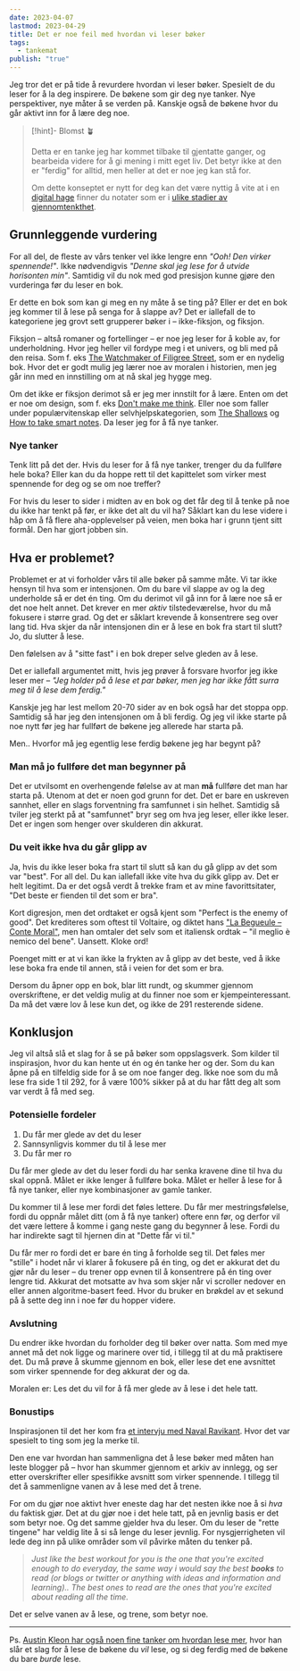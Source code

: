 ```yaml
---
date: 2023-04-07
lastmod: 2023-04-29
title: Det er noe feil med hvordan vi leser bøker
tags:
  - tankemat
publish: "true"
---
```

Jeg tror det er på tide å revurdere hvordan vi leser bøker. Spesielt de du leser for å la deg inspirere. De bøkene som gir deg nye tanker. Nye perspektiver, nye måter å se verden på. Kanskje også de bøkene hvor du går aktivt inn for å lære deg noe.

> [!hint]- Blomst 🪴
>
> Detta er en tanke jeg har kommet tilbake til gjentatte ganger, og bearbeida videre for å gi mening i mitt eget liv. Det betyr ikke at den er "ferdig" for alltid, men heller at det er noe jeg kan stå for.
> 
> Om dette konseptet er nytt for deg kan det være nyttig å vite at i en [digital hage](digitalt%20hagearbeid.md) finner du notater som er i [ulike stadier av gjennomtenkthet](stadier%20av%20gjennomtenkthet.md).

## Grunnleggende vurdering

For all del, de fleste av vårs tenker vel ikke lengre enn *"Ooh! Den virker spennende!"*. Ikke nødvendigvis *"Denne skal jeg lese for å utvide horisonten min"*. Samtidig vil du nok med god presisjon kunne gjøre den vurderinga før du leser en bok.

Er dette en bok som kan gi meg en ny måte å se ting på? Eller er det en bok jeg kommer til å lese på senga for å slappe av? Det er iallefall de to kategoriene jeg grovt sett grupperer bøker i – ikke-fiksjon, og fiksjon.

Fiksjon – altså romaner og fortellinger – er noe jeg leser for å koble av, for underholdning. Hvor jeg heller vil fordype meg i et univers, og bli med på den reisa. Som f. eks [The Watchmaker of Filigree Street](https://www.goodreads.com/book/show/22929563-the-watchmaker-of-filigree-street), som er en nydelig bok. Hvor det er godt mulig jeg lærer noe av moralen i historien, men jeg går inn med en innstilling om at nå skal jeg hygge meg.

Om det ikke er fiksjon derimot så er jeg mer innstilt for å lære. Enten om det er noe om design, som f. eks [Don't make me think](https://www.goodreads.com/book/show/18197267-don-t-make-me-think-revisited?from_search=true&from_srp=true&qid=0OlJ9N45cq&rank=1). Eller noe som faller under populærvitenskap eller selvhjelpskategorien, som [The Shallows](https://www.goodreads.com/book/show/9778945-the-shallows?from_search=true&from_srp=true&qid=7giKa4mjEF&rank=1) og [How to take smart notes](https://www.goodreads.com/book/show/34507927-how-to-take-smart-notes?from_search=true&from_srp=true&qid=B6zFx4ksUm&rank=1). Da leser jeg for å få nye tanker.

### Nye tanker

Tenk litt på det der. Hvis du leser for å få nye tanker, trenger du da fullføre hele boka? Eller kan du da hoppe rett til det kapittelet som virker mest spennende for deg og se om noe treffer?

For hvis du leser to sider i midten av en bok og det får deg til å tenke på noe du ikke har tenkt på før, er ikke det alt du vil ha? Såklart kan du lese videre i håp om å få flere aha-opplevelser på veien, men boka har i grunn tjent sitt formål. Den har gjort jobben sin.

## Hva er problemet?

Problemet er at vi forholder vårs til alle bøker på samme måte. Vi tar ikke hensyn til hva som er intensjonen. Om du bare vil slappe av og la deg underholde så er det én ting. Om du derimot vil gå inn for å lære noe så er det noe helt annet. Det krever en mer *aktiv* tilstedeværelse, hvor du må fokusere i større grad. Og det er såklart krevende å konsentrere seg over lang tid. Hva skjer da når intensjonen din er å lese en bok fra start til slutt? Jo, du slutter å lese.

Den følelsen av å "sitte fast" i en bok dreper selve gleden av å lese.

Det er iallefall argumentet mitt, hvis jeg prøver å forsvare hvorfor jeg ikke leser mer – *"Jeg holder på å lese et par bøker, men jeg har ikke fått surra meg til å lese dem ferdig."*

Kanskje jeg har lest mellom 20-70 sider av en bok også har det stoppa opp. Samtidig så har jeg den intensjonen om å bli ferdig. Og jeg vil ikke starte på noe nytt før jeg har fullført de bøkene jeg allerede har starta på.

Men.. Hvorfor må jeg egentlig lese ferdig bøkene jeg har begynt på?

### Man må jo fullføre det man begynner på

Det er utvilsomt en overhengende følelse av at man **må** fullføre det man har starta på. Utenom at det er noen god grunn for det. Det er bare en uskreven sannhet, eller en slags forventning fra samfunnet i sin helhet. Samtidig så tviler jeg sterkt på at "samfunnet" bryr seg om hva jeg leser, eller ikke leser. Det er ingen som henger over skulderen din akkurat.

### Du veit ikke hva du går glipp av

Ja, hvis du ikke leser boka fra start til slutt så kan du gå glipp av det som var "best". For all del. Du kan iallefall ikke vite hva du gikk glipp av. Det er helt legitimt. Da er det også verdt å trekke fram et av mine favorittsitater, "Det beste er fienden til det som er bra".

Kort digresjon, men det ordtaket er også kjent som "Perfect is the enemy of good". Det krediteres som oftest til Voltaire, og diktet hans ["La Begueule – Conte Moral"](https://books.google.no/books?id=9p9DAAAAcAAJ&printsec=frontcover&redir_esc=y#v=onepage&q&f=false), men han omtaler det selv som et italiensk ordtak – "il meglio è nemico del bene". Uansett. Kloke ord!

Poenget mitt er at vi kan ikke la frykten av å glipp av det beste, ved å ikke lese boka fra ende til annen, stå i veien for det som er bra.

Dersom du åpner opp en bok, blar litt rundt, og skummer gjennom overskriftene, er det veldig mulig at du finner noe som er kjempeinteressant. Da må det være lov å lese kun det, og ikke de 291 resterende sidene.

## Konklusjon

Jeg vil altså slå et slag for å se på bøker som oppslagsverk. Som kilder til inspirasjon, hvor du kan hente ut én og én tanke her og der. Som du kan åpne på en tilfeldig side for å se om noe fanger deg. Ikke noe som du må lese fra side 1 til 292, for å være 100% sikker på at du har fått deg alt som var verdt å få med seg.

### Potensielle fordeler

1. Du får mer glede av det du leser
2. Sannsynligvis kommer du til å lese mer
3. Du får mer ro

Du får mer glede av det du leser fordi du har senka kravene dine til hva du skal oppnå. Målet er ikke lenger å fullføre boka. Målet er heller å lese for å få nye tanker, eller nye kombinasjoner av gamle tanker.

Du kommer til å lese mer fordi det føles lettere. Du får mer mestringsfølelse, fordi du oppnår målet ditt (om å få nye tanker) oftere enn før, og derfor vil det være lettere å komme i gang neste gang du begynner å lese. Fordi du har indirekte sagt til hjernen din at "Dette får vi til."

Du får mer ro fordi det er bare én ting å forholde seg til. Det føles mer "stille" i hodet når vi klarer å fokusere på én ting, og det er akkurat det du gjør når du leser – du trener opp evnen til å konsentrere på én ting over lengre tid. Akkurat det motsatte av hva som skjer når vi scroller nedover en eller annen algoritme-basert feed. Hvor du bruker en brøkdel av et sekund på å sette deg inn i noe før du hopper videre.

### Avslutning

Du endrer ikke hvordan du forholder deg til bøker over natta. Som med mye annet må det nok ligge og marinere over tid, i tillegg til at du må praktisere det. Du må prøve å skumme gjennom en bok, eller lese det ene avsnittet som virker spennende for deg akkurat der og da. 

Moralen er: Les det du vil for å få mer glede av å lese i det hele tatt.

### Bonustips

Inspirasjonen til det her kom fra [et intervju med Naval Ravikant](https://youtu.be/SK69_Tw2Lpw?t=222). Hvor det var spesielt to ting som jeg la merke til.

Den ene var hvordan han sammenligna det å lese bøker med måten han leste blogger på – hvor han skummer gjennom et arkiv av innlegg, og ser etter overskrifter eller spesifikke avsnitt som virker spennende. I tillegg til det å sammenligne vanen av å lese med det å trene.

For om du gjør noe aktivt hver eneste dag har det nesten ikke noe å si *hva* du faktisk gjør. Det at du gjør noe i det hele tatt, på en jevnlig basis er det som betyr noe. Og det samme gjelder hva du leser. Om du leser de "rette tingene" har veldig lite å si så lenge du leser jevnlig. For nysgjerrigheten vil lede deg inn på ulike områder som vil påvirke måten du tenker på. 

> *Just like the best workout for you is the one that you're excited enough to do everyday, the same way i would say the best **books** to read (or blogs or twitter or anything with ideas and information and learning).. The best ones to read are the ones that you're excited about reading all the time.*

Det er selve vanen av å lese, og trene, som betyr noe. 

---

Ps. [Austin Kleon har også noen fine tanker om hvordan lese mer](https://austinkleon.com/2019/03/21/how-to-read-more-3/), hvor han slår et slag for å lese de bøkene du *vil* lese, og si deg ferdig med de bøkene du bare *burde* lese.

